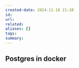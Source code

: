 ```yaml
---
created-date: 2024-11-16 21:20
id: 
url: 
related: 
aliases: []
tags: 
summary:
---
```

## Postgres in docker 
